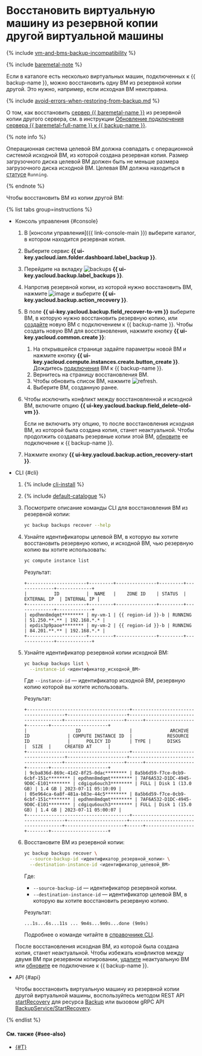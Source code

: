 # Восстановить виртуальную машину из резервной копии другой виртуальной машины

{% include [vm-and-bms-backup-incompatibility](../../../_includes/backup/vm-and-bms-backup-incompatibility.md) %}

{% include [baremetal-note](../../../_includes/backup/baremetal-note.md) %}

Если в каталоге есть несколько виртуальных машин, подключенных к {{ backup-name }}, можно восстановить одну ВМ из резервной копии другой. Это нужно, например, если исходная ВМ неисправна.

{% include [avoid-errors-when-restoring-from-backup.md](../../../_includes/backup/avoid-errors-when-restoring-from-backup.md) %}

О том, как восстановить [сервер {{ baremetal-name }}](../../../baremetal/concepts/servers.md) из резервной копии другого сервера, см. в инструкции [Обновление подключения сервера {{ baremetal-full-name }} к {{ backup-name }}](../backup-baremetal/refresh-connection.md).

{% note info %}

Операционная система целевой ВМ должна совпадать с операционной системой исходной ВМ, из которой создана резервная копия. Размер загрузочного диска целевой ВМ должен быть не меньше размера загрузочного диска исходной ВМ. Целевая ВМ должна находиться в [статусе](../../../compute/concepts/vm-statuses.md#list-of-statuses) `Running`.

{% endnote %}

Чтобы восстановить ВМ из копии другой ВМ:

{% list tabs group=instructions %}

- Консоль управления {#console}

  1. В [консоли управления]({{ link-console-main }}) выберите каталог, в котором находится резервная копия.
  1. Выберите сервис **{{ ui-key.yacloud.iam.folder.dashboard.label_backup }}**.
  1. Перейдите на вкладку ![backups](../../../_assets/console-icons/archive.svg) **{{ ui-key.yacloud.backup.label_backups }}**.
  1. Напротив резервной копии, из которой нужно восстановить ВМ, нажмите ![image](../../../_assets/console-icons/ellipsis.svg) и выберите **{{ ui-key.yacloud.backup.action_recovery }}**.
  1. В поле **{{ ui-key.yacloud.backup.field_recover-to-vm }}** выберите ВМ, в которую нужно восстановить резервную копию, или [создайте](../#connect-vm) новую ВМ с подключением к {{ backup-name }}. Чтобы создать новую ВМ для восстановления, нажмите кнопку **{{ ui-key.yacloud.common.create }}**:
      1. На открывшейся странице задайте параметры новой ВМ и нажмите кнопку **{{ ui-key.yacloud.compute.instances.create.button_create }}**.
          Дождитесь [подключения](../../concepts/vm-connection.md) ВМ к {{ backup-name }}.
      1. Вернитесь на страницу восстановления ВМ.
      1. Чтобы обновить список ВМ, нажмите ![refresh](../../../_assets/console-icons/arrow-rotate-right.svg).
      1. Выберите ВМ, созданную ранее.
  1. Чтобы исключить конфликт между восстановленной и исходной ВМ, включите опцию **{{ ui-key.yacloud.backup.field_delete-old-vm }}**.

     Если не включить эту опцию, то после восстановления исходная ВМ, из которой была создана копия, станет неактуальной. Чтобы продолжить создавать резервные копии этой ВМ, [обновите](../refresh-connection.md) ее подключение к {{ backup-name }}.
  1. Нажмите кнопку **{{ ui-key.yacloud.backup.action_recovery-start }}**.

- CLI {#cli}

  1. {% include [cli-install](../../../_includes/cli-install.md) %}

  1. {% include [default-catalogue](../../../_includes/default-catalogue.md) %}

  1. Посмотрите описание команды CLI для восстановления ВМ из резервной копии:

     ```bash
     yc backup backups recover --help
     ```

  1. Узнайте идентификаторы целевой ВМ, в которую вы хотите восстановить резервную копию, и исходной ВМ, чью резервную копию вы хотите использовать:

     ```bash
     yc compute instance list
     ```

     Результат:

     ```text
     +----------------------+---------+---------------+---------+--------------+-------------+
     |          ID          |  NAME   |    ZONE ID    | STATUS  | EXTERNAL IP  | INTERNAL IP |
     +----------------------+---------+---------------+---------+--------------+-------------+
     | epdhmn8mdqmt******** | my-vm-1 | {{ region-id }}-b | RUNNING | 51.250.**.** | 192.168.*.* |
     | epdis3p9paoe******** | my-vm-2 | {{ region-id }}-b | RUNNING | 84.201.**.** | 192.168.*.* |
     +----------------------+---------+---------------+---------+--------------+-------------+
     ```

  1. Узнайте идентификатор резервной копии исходной ВМ:

     ```bash
     yc backup backups list \
       --instance-id <идентификатор_исходной_ВМ>
     ```

     Где `--instance-id` — идентификатор исходной ВМ, резервную копию которой вы хотите использовать.

     Результат:

     ```text
     +--------------------------------------+--------------------------------------+----------------------+--------------------------------------+----------------------+------+------------------+--------+---------------------+
     |                  ID                  |              ARCHIVE ID              | COMPUTE INSTANCE ID  |             RESOURCE ID              |      POLICY ID       | TYPE |      DISKS       |  SIZE  |     CREATED AT      |
     +--------------------------------------+--------------------------------------+----------------------+--------------------------------------+----------------------+------+------------------+--------+---------------------+
     | 9cba836d-869c-41d2-8f25-0dac******** | 8a5b6d59-f7ce-0cb9-6cbf-151c******** | epdhmn8mdqmt******** | 7AF6A532-D1DC-4945-9D0C-E101******** | cdgiqu6ouch3******** | FULL | Disk 1 (13.0 GB) | 1.4 GB | 2023-07-11 05:10:09 |
     | 05e964ca-6a8f-481a-b83e-44c5******** | 8a5b6d59-f7ce-0cb9-6cbf-151c******** | epdhmn8mdqmt******** | 7AF6A532-D1DC-4945-9D0C-E101******** | cdgiqu6ouch3******** | FULL | Disk 1 (15.0 GB) | 1.4 GB | 2023-07-11 05:00:07 |
     +--------------------------------------+--------------------------------------+----------------------+--------------------------------------+----------------------+------+------------------+--------+---------------------+
     ```

  1. Восстановите ВМ из резервной копии:

     ```bash
     yc backup backups recover \
       --source-backup-id <идентификатор_резервной_копии> \
       --destination-instance-id <идентификатор_целевой_ВМ>
     ```

     Где:

     * `--source-backup-id` — идентификатор резервной копии.
     * `--destination-instance-id` — идентификатор целевой ВМ, в которую вы хотите восстановить резервную копию.

     Результат:

     ```text
     ...1s...6s...11s ... 9m4s...9m9s...done (9m9s)
     ```

     Подробнее о команде читайте в [справочнике CLI](../../../cli/cli-ref/backup/cli-ref/backup/recover.md).

  После восстановления исходная ВМ, из которой была создана копия, станет неактуальной. Чтобы избежать конфликтов между двумя ВМ при резервном копировании, [удалите](../../../compute/operations/vm-control/vm-delete.md) неактуальную ВМ или [обновите](../refresh-connection.md) ее подключение к {{ backup-name }}.

- API {#api}

  Чтобы восстановить виртуальную машину из резервной копии другой виртуальной машины, воспользуйтесь методом REST API [startRecovery](../../backup/api-ref/Backup/startRecovery.md) для ресурса [Backup](../../backup/api-ref/Backup/index.md) или вызовом gRPC API [BackupService/StartRecovery](../../backup/api-ref/grpc/Backup/startRecovery.md).

{% endlist %}

#### См. также {#see-also}

* [{#T}](delete.md)
